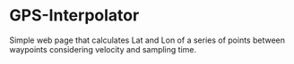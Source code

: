 # GPS-Interpolator
Simple web page that calculates Lat and Lon of a series of points between waypoints considering velocity and sampling time. 
